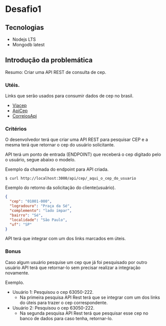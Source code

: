 # Desafio1

## Tecnologias
- Nodejs LTS
- Mongodb latest

## Introdução da problemática

Resumo: Criar uma API REST de consulta de cep.

### Utéis.

Links que serão usados para consumir dados de cep no brasil.

- [Viacep](viacep.com.br/ws/01001000/json/)
- [ApiCep](https://apicep.com/api-de-consulta/)
- [CorreiosApi](https://correiosapi.apphb.com/)

### Critérios

O desenvolvedor terá que criar uma API REST para pesquisar CEP e a mesma terá que retornar o cep do 
usuário solicitante.

API terá um ponto de entrada (ENDPOINT) que receberá o cep digitado pelo o usuário, segue abaixo o modelo.

Exemplo da chamada do endpoint para API criada.
```shell
$ curl http://localhost:3000/api/cep/_aqui_o_cep_do_usuario
```

Exemplo do retorno da solicitação do cliente(usuário).
```json
{
  "cep": "01001-000",
  "logradouro": "Praça da Sé",
  "complemento": "lado ímpar",
  "bairro": "Sé",
  "localidade": "São Paulo",
  "uf": "SP"
}
```

API terá que integrar com um dos links marcados em úteis.

### Bonus

Caso algum usuário pesquise um cep que já foi pesquisado por outro usuário API terá que retornar-lo sem precisar
realizar a integração novamente.

Exemplo.

- Usuário 1: Pesquisou o cep 63050-222.
  - Na primeira pesquisa API Rest terá que se integrar com um dos links do úteis para trazer o cep correspondente.
- Usuário 2: Pesquisou o cep 63050-222.
  - Na segunda pesquisa API Rest terá que pesquisar esse cep no banco de dados para caso tenha, retornar-lo.



